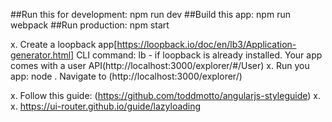 ##Run this for development:
npm run dev
##Build this app:
npm run webpack
##Run production:
npm start

x. Create a loopback app[https://loopback.io/doc/en/lb3/Application-generator.html]
  CLI command: lb - if loopback is already installed.
  Your app comes with a user API(http://localhost:3000/explorer/#/User)
x. Run you app: node .
  Navigate to (http://localhost:3000/explorer/)

x. Follow this guide: (https://github.com/toddmotto/angularjs-styleguide)
x.
x. https://ui-router.github.io/guide/lazyloading
